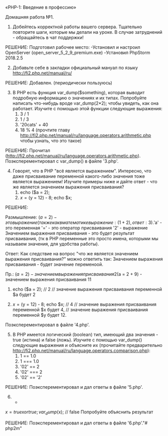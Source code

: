 «PHP-1: Введение в профессию»

Домашняя работа №1.

1. Добейтесь корректной работы вашего сервера. 
Тщательно повторите шаги, которые мы делали на уроке. В случае затруднений - обращайтесь в чат поддержки!

РЕШЕНИЕ:
Подготовил рабочее место:
-Установил и настроил OpenServer (open_server_5_2_9_premium.exe)
-Установил PhpStorm 2018.2.5


2. Добавьте себе в закладки официальный мануал по языку http://fi2.php.net/manual/ru/

РЕШЕНИЕ:
Добавлен. (периодически пользуюсь)


3. В PHP есть функция var_dump($something), которая выводит подробную информацию о значениях и их типах. 
Попробуйте написать что-нибудь вроде var_dump(2*2); чтобы увидеть, как она работает. 
Изучите с помощью этой функции следующие выражения:
    1. 3 / 1
    2. 1 / 3
    3. '20cats' + 40
    4. 18 % 4 (прочтите главу http://fi2.php.net/manual/ru/language.operators.arithmetic.php чтобы узнать, что это такое)

РЕШЕНИЕ:
Прочитал (http://fi2.php.net/manual/ru/language.operators.arithmetic.php).
Поэксперементировал с var_dump() в файле '3.php'.


4. Говорят, что в PHP "всё является выражением". 
Интересно, что даже присваивание переменной какого-либо значения тоже является выражением! 
Изучите примеры ниже и дайте ответ - что же является значением выражения присваивания?
    1. echo ($a = 2);
    2. $x = ($y = 12) - 8; echo $x;
	
РЕШЕНИЕ:

Размышление:
($a = 2) - это выражение (также как в математике выражение: (1+2), ответ: 3).
'$a' - это переменная
'='  - это оператор присваивания
'2'  - выражение
Значением выражения присваивания - это будет результат присваивания, (тк в PHP переменные это просто имена, которыми мы называем значения, для удобства работы).

Ответ:
Как следствие на вопрос "что же является значением выражения присваивания?" можно ответить так:
Значением выражения присваивания - будет значение переменоой.

Пр.:
($a = 2) - значением выражения присваивания 2
($a = 2 + 9) - значением выражения присваивания 11

1. echo ($a = 2); // 2
// значение выражения присваивания переменной $a будет 2

2. $x = ($y = 12) - 8; echo $x; // 4
// значение выражения присваивания переменной $x будет 4, 
// значение выражения присваивания переменной $y будет 12.

Поэксперементировал в файле '4.php'.


5. В PHP имеется логический (boolean) тип, имеющий два значения - true (истина) и false (ложь). 
Изучите с помощью var_dump() следующие выражения и объясните их 
(прочитайте предварительно http://fi2.php.net/manual/ru/language.operators.comparison.php):
    1. 1 == 1.0
    2. 1 === 1.0
    3. '02' == 2
    4. '02' === 2
    5. '02' == '2'

РЕШЕНИЕ:
Поэксперементировал и дал ответы в файле '5.php'.


6. * 
$x = true xor true;
var_dump($x); // false 
Попробуйте объяснить результат	

РЕШЕНИЕ:
Поэксперементировал и дал ответы в файле '6.php'."# php2m" 
